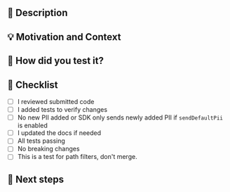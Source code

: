 ## :scroll: Description
<!--- Describe your changes in detail -->


## :bulb: Motivation and Context
<!--- Why is this change required? What problem does it solve? -->
<!--- If it fixes an open issue, please link to the issue here. -->


## :green_heart: How did you test it?


## :pencil: Checklist
<!--- Put an `x` in the boxes that apply -->
- [ ] I reviewed submitted code
- [ ] I added tests to verify changes
- [ ] No new PII added or SDK only sends newly added PII if `sendDefaultPii` is enabled
- [ ] I updated the docs if needed
- [ ] All tests passing
- [ ] No breaking changes
- [ ] This is a test for path filters, don't merge.

## :crystal_ball: Next steps
